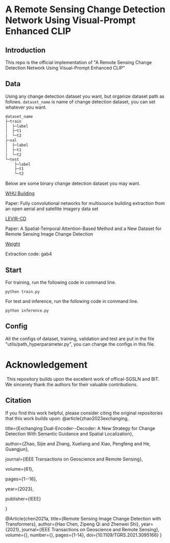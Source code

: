 # A Remote Sensing Change Detection Network Using Visual-Prompt Enhanced CLIP

## Introduction

This repo is the official implementation of  "A Remote Sensing Change Detection Network Using Visual-Prompt Enhanced CLIP"

## Data

Using any change detection dataset you want, but organize dataset path as follows. `dataset_name`  is name of change detection dataset, you can set whatever you want.

```python
dataset_name
├─train
│  ├─label
│  ├─t1
│  └─t2
├─val
│  ├─label
│  ├─t1
│  └─t2
└─test
    ├─label
    ├─t1
    └─t2
```

Below are some binary change detection dataset you may want.

[WHU Building](https://study.rsgis.whu.edu.cn/pages/download/building_dataset.html)

Paper: Fully convolutional networks for multisource building extraction from an open aerial and satellite imagery data set

[LEVIR-CD](https://justchenhao.github.io/LEVIR/)

Paper: A Spatial-Temporal Attention-Based Method and a New Dataset for Remote Sensing Image Change Detection

[Weight](https://pan.baidu.com/s/14SJBqFXp-MAOYxHskvFuVg)

Extraction code: gab4 



## Start

For training, run the following code in command line.

`python train.py`

For test and inference, run the following code in command line.

`python inference.py` 

## Config

All the configs of dataset, training, validation and test are put in the file "utils/path_hyperparameter.py", you can change the configs in this file.

# Acknowledgement

​	This repository builds upon the excellent work of offical-SGSLN and BIT. We sincerely thank the authors for their valuable contributions.

## Citation

If you find this work helpful, please consider citing the original repositories that this work builds upon:
@article{zhao2023exchanging, 

title={Exchanging Dual-Encoder--Decoder: A New Strategy for Change Detection With Semantic Guidance and Spatial Localization}, 

author={Zhao, Sijie and Zhang, Xueliang and Xiao, Pengfeng and He, Guangjun}, 

journal={IEEE Transactions on Geoscience and Remote Sensing}, 

volume={61}, 

pages={1--16}, 

year={2023},

 publisher={IEEE}

 }



@Article{chen2021a,
    title={Remote Sensing Image Change Detection with Transformers},
    author={Hao Chen, Zipeng Qi and Zhenwei Shi},
    year={2021},
    journal={IEEE Transactions on Geoscience and Remote Sensing},
    volume={},
    number={},
    pages={1-14},
    doi={10.1109/TGRS.2021.3095166}
}

